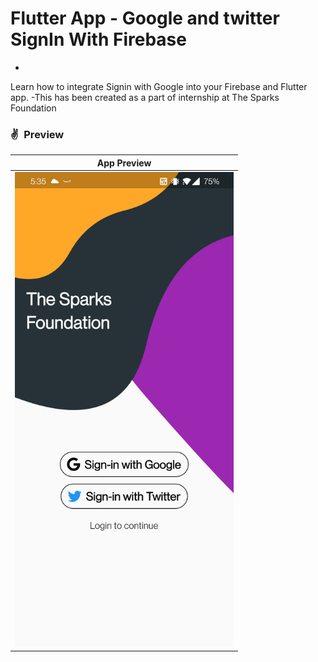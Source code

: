 # Flutter App - Google and twitter SignIn With Firebase
-
Learn how to integrate Signin with Google into your Firebase and Flutter app.
-This has been created as a part of internship at The Sparks Foundation

### ✌&ensp;Preview

|              App Preview             |
| :----------------------------------: |
| <img src="preview.jpg" width="350"></a> | <a href="https://johannesmilke.teachable.com/p/home" target="_blank"><img src="https://firebasestorage.googleapis.com/v0/b/web-johannesmilke.appspot.com/o/other%2Fgithub_ad.png?alt=media" width="350"></a> |


